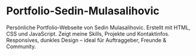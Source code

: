 # Portfolio-Sedin-Mulasalihovic
Persönliche Portfolio-Webseite von Sedin Mulasalihovic. Erstellt mit HTML, CSS und JavaScript. Zeigt meine Skills, Projekte und Kontaktinfos. Responsives, dunkles Design – ideal für Auftraggeber, Freunde &amp; Community.
